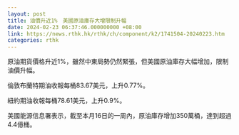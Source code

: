 ```yaml
---
layout: post
title: 油價升近1%　美國原油庫存大增限制升幅
date: 2024-02-23 06:37:46.000000000 +08:00
link: https://news.rthk.hk/rthk/ch/component/k2/1741504-20240223.htm
categories: rthk
---
```


原油期貨價格升近1%，雖然中東局勢仍然緊張，但美國原油庫存大幅增加，限制油價升幅。

倫敦布蘭特期油收報每桶83.67美元，上升0.77%。

紐約期油收報每桶78.61美元，上升0.9%。

美國能源信息署表示，截至本月16日的一周內，原油庫存增加350萬桶，達到超過4.4億桶。
